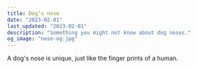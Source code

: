 ```yaml
---
title: Dog’s nose
date: "2023-02-01"
last_updated: "2023-02-01"
description: "Something you might not know about dog noses."
og_image: "nose-og.jpg"
---
```

A dog's nose is unique, just like the finger prints of a human.